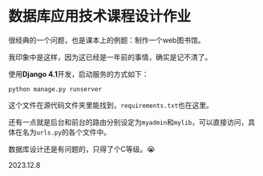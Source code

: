 # 数据库应用技术课程设计作业

很经典的一个问题，也是课本上的例题：制作一个web图书馆。

我印象中是这样，因为这已经是一年前的事情，确实是记不清了。

使用**Django 4.1**开发，启动服务的方式如下：

`python manage.py runserver`

这个文件在源代码文件夹里能找到，`requirements.txt`也在这里。

还有一点就是后台和前台的路由分别设定为`myadmin`和`mylib`，可以直接访问，具体在名为`urls.py`的各个文件中。

数据库设计还是有问题的，只得了个C等级。:sob:

2023.12.8